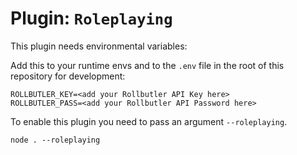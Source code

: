 # Plugin: `Roleplaying`

This plugin needs environmental variables:

Add this to your runtime envs and to the `.env` file in the root of this repository for development:
```
ROLLBUTLER_KEY=<add your Rollbutler API Key here>
ROLLBUTLER_PASS=<add your Rollbutler API Password here>
```

To enable this plugin you need to pass an argument `--roleplaying`.
```
node . --roleplaying
```